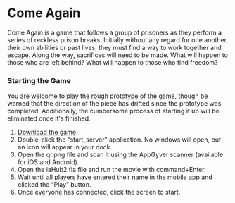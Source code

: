 # Come Again
Come Again is a game that follows a group of prisoners as they perform a series of reckless prison breaks. Initially 
without any regard for one another, their own abilities or past lives, they must find a way to work together and 
escape. Along the way, sacrifices will need to be made. What will happen to those who are left behind? What will happen 
to those who find freedom?

### Starting the Game
You are welcome to play the rough prototype of the game, though be warned that the direction of the piece has drifted 
since the prototype was completed. Additionally, the cumbersome process of starting it up will be eliminated once it's 
finished.

1. [Download the game](https://github.com/friendly-flame/ComeAgain/releases/latest).
2. Double-click the “start_server” application. No windows will open, but an icon will appear in your dock.
3. Open the qr.png file and scan it using the AppGyver scanner (available for iOS and Android).
4. Open the iaHub2.fla file and run the movie with command+Enter.
5. Wait until all players have entered their name in the mobile app and clicked the “Play” button.
6. Once everyone has connected, click the screen to start.